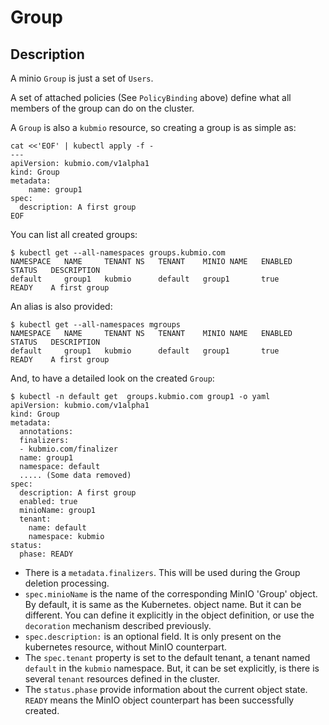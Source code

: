 # Group

## Description

A minio `Group` is just a set of `Users`.

A set of attached policies (See `PolicyBinding` above) define what all members of the group can do on the cluster.

A `Group` is also a `kubmio` resource, so creating a group is as simple as:

```
cat <<'EOF' | kubectl apply -f -
---
apiVersion: kubmio.com/v1alpha1
kind: Group
metadata:
    name: group1
spec:
  description: A first group
EOF
```

You can list all created groups:

```
$ kubectl get --all-namespaces groups.kubmio.com
NAMESPACE   NAME     TENANT NS   TENANT    MINIO NAME   ENABLED   STATUS   DESCRIPTION
default     group1   kubmio      default   group1       true      READY    A first group
```

An alias is also provided:

```
$ kubectl get --all-namespaces mgroups
NAMESPACE   NAME     TENANT NS   TENANT    MINIO NAME   ENABLED   STATUS   DESCRIPTION
default     group1   kubmio      default   group1       true      READY    A first group
```

And, to have a detailed look on the created `Group`:

```
$ kubectl -n default get  groups.kubmio.com group1 -o yaml
apiVersion: kubmio.com/v1alpha1
kind: Group
metadata:
  annotations:
  finalizers:
  - kubmio.com/finalizer
  name: group1
  namespace: default
  ..... (Some data removed)
spec:
  description: A first group
  enabled: true
  minioName: group1
  tenant:
    name: default
    namespace: kubmio
status:
  phase: READY
```

- There is a `metadata.finalizers`. This will be used during the Group deletion processing.
- `spec.minioName` is the name of the corresponding MinIO 'Group' object. By default, it is same as the Kubernetes.
  object name. But it can be different. You can define it explicitly in the object definition, or use the `decoration`
  mechanism described previously.
- `spec.description:` is an optional field. It is only present on the kubernetes resource, without MinIO counterpart.
- The `spec.tenant` property is set to the default tenant, a tenant named `default` in the `kubmio` namespace. But,
  it can be set explicitly, is there is several `tenant` resources defined in the cluster.
- The `status.phase` provide information about the current object state. `READY` means the MinIO object counterpart has
  been successfully created.

